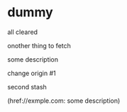 # dummy

all cleared

onother thing to fetch

some description

change origin #1

second stash

(href://exmple.com: some description)

